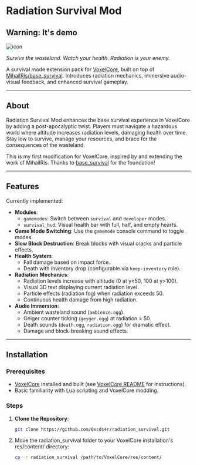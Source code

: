 # Radiation Survival Mod
## Warning: It's demo

![icon](https://github.com/user-attachments/assets/ca231f7b-1413-45a0-8394-3a1bac27dc03)


*Survive the wasteland. Watch your health. Radiation is your enemy.*

A survival mode extension pack for [VoxelCore](https://github.com/MihailRis/VoxelEngine-Cpp), built on top of [MihailRis/base_survival](https://github.com/MihailRis/base_survival). Introduces radiation mechanics, immersive audio-visual feedback, and enhanced survival gameplay.

---

## About

Radiation Survival Mod enhances the base survival experience in VoxelCore by adding a post-apocalyptic twist. Players must navigate a hazardous world where altitude increases radiation levels, damaging health over time. Stay low to survive, manage your resources, and brace for the consequences of the wasteland.

This is my first modification for VoxelCore, inspired by and extending the work of MihailRis. Thanks to [base_survival](https://github.com/MihailRis/base_survival) for the foundation!

---

## Features

Currently implemented:

- **Modules**:
  - `gamemodes`: Switch between `survival` and `developer` modes.
  - `survival_hud`: Visual health bar with full, half, and empty hearts.
- **Game Mode Switching**: Use the `gamemode` console command to toggle modes.
- **Slow Block Destruction**: Break blocks with visual cracks and particle effects.
- **Health System**:
  - Fall damage based on impact force.
  - Death with inventory drop (configurable via `keep-inventory` rule).
- **Radiation Mechanics**:
  - Radiation levels increase with altitude (0 at y<50, 100 at y>100).
  - Visual 3D text displaying current radiation level.
  - Particle effects (radiation fog) when radiation exceeds 50.
  - Continuous health damage from high radiation.
- **Audio Immersion**:
  - Ambient wasteland sound (`ambience.ogg`).
  - Geiger counter ticking (`geyger.ogg`) at radiation > 50.
  - Death sounds (`death.ogg`, `radiation.ogg`) for dramatic effect.
  - Damage and block-breaking sound effects.

---

## Installation

### Prerequisites

- [VoxelCore](https://github.com/MihailRis/VoxelEngine-Cpp) installed and built (see [VoxelCore README](https://github.com/MihailRis/VoxelEngine-Cpp#build-project-in-linux) for instructions).
- Basic familiarity with Lua scripting and VoxelCore modding.

### Steps

1. **Clone the Repository**:
   ```bash
   git clone https://github.com/0xcds4r/radiation_survival.git
   ```

2. Move the radiation_survival folder to your VoxelCore installation's res/content/ directory:
   ```bash
   cp -r radiation_survival /path/to/VoxelCore/res/content/
  
